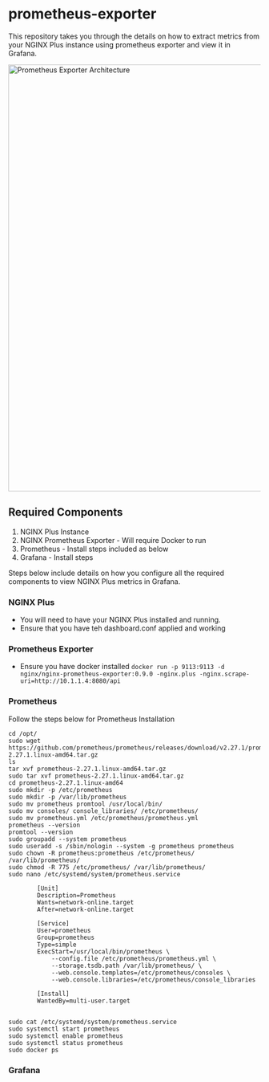 # prometheus-exporter
This repository takes you through the details on how to extract metrics from your NGINX Plus instance using prometheus exporter and view it in Grafana. 

<img src=https://user-images.githubusercontent.com/52437445/126335810-75b706d7-5856-40b3-9f3b-c0371858f842.png alt="Prometheus Exporter Architecture" width=850>

## Required Components

1. NGINX Plus Instance
2. NGINX Prometheus Exporter - Will require Docker to run
3. Prometheus - Install steps included as below
4. Grafana - Install steps


Steps below include details on how you configure all the required components to view NGINX Plus metrics in Grafana. 

### NGINX Plus

- You will need to have your NGINX Plus installed and running.
- Ensure that you have teh dashboard.conf applied and working


### Prometheus Exporter

- Ensure you have docker installed
   ` docker run -p 9113:9113 -d nginx/nginx-prometheus-exporter:0.9.0 -nginx.plus -nginx.scrape-uri=http://10.1.1.4:8080/api `
    
    
### Prometheus

Follow the steps below for Prometheus Installation

```
cd /opt/
sudo wget https://github.com/prometheus/prometheus/releases/download/v2.27.1/prometheus-2.27.1.linux-amd64.tar.gz
ls
tar xvf prometheus-2.27.1.linux-amd64.tar.gz
sudo tar xvf prometheus-2.27.1.linux-amd64.tar.gz
cd prometheus-2.27.1.linux-amd64
sudo mkdir -p /etc/prometheus
sudo mkdir -p /var/lib/prometheus
sudo mv prometheus promtool /usr/local/bin/
sudo mv consoles/ console_libraries/ /etc/prometheus/
sudo mv prometheus.yml /etc/prometheus/prometheus.yml
prometheus --version
promtool --version
sudo groupadd --system prometheus
sudo useradd -s /sbin/nologin --system -g prometheus prometheus
sudo chown -R prometheus:prometheus /etc/prometheus/  /var/lib/prometheus/
sudo chmod -R 775 /etc/prometheus/ /var/lib/prometheus/
sudo nano /etc/systemd/system/prometheus.service

		[Unit]
		Description=Prometheus
		Wants=network-online.target
		After=network-online.target

		[Service]
		User=prometheus
		Group=prometheus
		Type=simple
		ExecStart=/usr/local/bin/prometheus \
		    --config.file /etc/prometheus/prometheus.yml \
		    --storage.tsdb.path /var/lib/prometheus/ \
		    --web.console.templates=/etc/prometheus/consoles \
		    --web.console.libraries=/etc/prometheus/console_libraries

		[Install]
		WantedBy=multi-user.target


sudo cat /etc/systemd/system/prometheus.service
sudo systemctl start prometheus
sudo systemctl enable prometheus
sudo systemctl status prometheus
sudo docker ps
```

### Grafana

